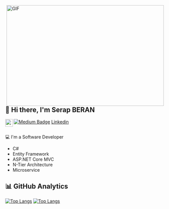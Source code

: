 


<img align="right" alt="GIF" src="https://miro.medium.com/max/1400/1*qdAW1TjCN57h1lbuuzvchg.gif" width="500" height="320" />

##  👩‍ Hi there, I'm Serap BERAN

[<img align="left" height="24" width="24" src="https://cdn.jsdelivr.net/npm/simple-icons@v4/icons/gmail.svg" />][gmail]
[![Medium Badge](https://img.shields.io/badge/-Medium-FF9800?style=flat-quare&labelColor=FF9800&logo=Medium&logoColor=white&link=link)][medium]
<a href="https://www.linkedin.com/in/serap-beran-963a4820a/">Linkedin</a>
##



  💻 I'm a Software Developer

- C# <br />
-  Entity Framework <br />
-  ASP.NET Core MVC <br />
-  N-Tier Architecture <br />
-  Microservice <br />

##  📊 GitHub Analytics

[![Top Langs](https://github-readme-stats.vercel.app/api/top-langs/?username=serapberan&layout=compact)](https://github.com/anuraghazra/github-readme-stats)  [![Top Langs](https://github-readme-stats.vercel.app/api?username=serapberan&show_icons=true&locale=en)](https://github.com/anuraghazra/github-readme-stats)
<br />

[linkedin]: https://www.linkedin.com/in/serap-beran-963a4820a/
[medium]: https://medium.com/@serapberan
[gmail]: mailto:serapberan@hotmail.com
[flutter]: https://flutter.dev/
[vsCode]: https://code.visualstudio.com/
[git]: https://github.com/serapberan
[android]: https://www.android.com/
[github]: https://github.com/serapberan
[python]: https://www.python.org/
[ios]: https://www.apple.com/ios/ios-14/
[xd]: https://www.adobe.com/products/xd.html




[linkedin]: https://www.linkedin.com/in/serap-beran-963a4820a/
[medium]: https://medium.com/@serapberan
[gmail]: mailto:serapberan@hotmail.com
[flutter]: https://flutter.dev/
[vsCode]: https://code.visualstudio.com/
[git]: https://github.com/serapberan/
[android]: https://www.android.com/
[github]: https://github.com/serapberan/
[python]: https://www.python.org/
[ios]: https://www.apple.com/ios/ios-14/
[xd]: https://www.adobe.com/products/xd.html
